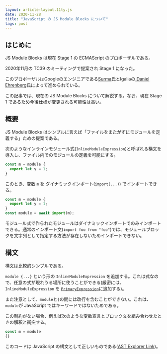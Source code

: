 ```yaml
---
layout: article-layout.11ty.js
date: 2020-11-28
title: "JavaScript の JS Module Blocks について"
tags: post
---
```


## はじめに

JS Module Blocks は現在 Stage 1 の ECMAScript のプロポーザルである。

2020年11月の TC39 のミーティングで提案され Stage 1 になった。

このプロポーザルはGoogleのエンジニアである[Surma](https://github.com/surma)氏とIgaliaの[
Daniel Ehrenberg](https://github.com/littledan)氏によって進められている。

この記事では、現在の JS Module Blocks について解説する。なお、現在 Stage 1 であるため今後仕様が変更される可能性は高い。

## 概要

JS Module Blocks はシンプルに言えば「ファイルをまたがずにモジュールを定義する」ための提案である。

次のようなインラインモジュール式(`InlineModuleExpression`)と呼ばれる構文を導入し、ファイル内でのモジュールの定義を可能にする。

```js
const m = module {
  export let y = 1;
}
```

このとき、変数 `m` を ダイナミックインポート(`import(...)`) でインポートできる。

```js
const m = module {
  export let y = 1;
}
const module = await import(m);
```

モジュール式で作られたモジュールはダイナミックインポートでのみインポートできる。通常のインポート文(`import foo from "foo"`)では、モジュールブロックを文字列として指定する方法が存在しないためインポートできない。

## 構文

構文は比較的シンプルである。

`module {...}` という形の `InlineModuleExpression` を追加する。これは式なので、任意の式が現れうる場所に使うことができる(厳密には、`InlineModuleExpression` を [`PrimaryExpression`](https://www.ecma-international.org/ecma-262/#prod-PrimaryExpression)に追加する)。

また注意として、`module`と`{`の間には改行を含むことができない。これは、`module`が JavaScript ではキーワードではないためである。

この制約がない場合、例えば次のような変数宣言とブロック文を組み合わせたときの解釈と衝突する。

```js
const m = module
{}
```

このコードは JavaScript の構文として正しいものである([AST Explorer Link](https://astexplorer.net/#/gist/6d4fe3987bd399d0f20fa54670109642/40efab02597e01c3767662497c958effdaf0ab87))。
